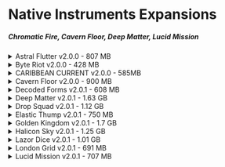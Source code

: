 # Native Instruments Expansions

##### Chromatic Fire, Cavern Floor, Deep Matter, Lucid Mission

<details>

<summary>Astral Flutter v2.0.0 - 807 MB </summary>

[AudioDemo](https://www.native-instruments.com/en/products/komplete/expansions/astral-flutter/)

| Version | Description Text | Components |
| :-----: | :--------------- | :---------: |
| 2.0.0 - 2018-02-19 | 40 MASCHINE and 43 BATTERY Kits with circuit-bent sounds, distorted leads, and noises from modified video game consoles and classic computers. 50 MASSIVE presets for atmospheric sounds and tripped-out melodic chords. Includes also Audio Loops exported from Maschine | Maschine 2.7.2 , Battery 4.1, Massive Synth, Monark, Prism, Reaktor6 |

</details>

<details>

<summary>Byte Riot v2.0.0 - 428 MB </summary>

[AudioDemo](https://www.native-instruments.com/en/products/komplete/expansions/byte-riot/)

| Version | Description Text | Components |
| :-----: | :--------------- | :---------: |
| 2.0.0 - 2018-02-19 | 41 MASCHINE Kits - 51 BATTERY Kits -. 50 MASSIVE presets for atmospheric sounds and tripped-out melodic chords. Includes also Audio Loops exported from Maschine. Customizable presets for MASSIVE and MONARK by top sound designers give you the perfect sounds for your genre.| Maschine 2.7.2 , Battery 4.1, Massive Synth, Monark, Prism, Reaktor6 |

</details>


<details>

<summary>CARIBBEAN CURRENT v2.0.0 - 585MB </summary>

[AudioDemo](https://www.native-instruments.com/en/products/komplete/expansions/caribbean-current/)

| Version | Description Text | Components |
| :-----: | :--------------- | :---------: |
| 2.0.0 - 2018-02-19 | 40 MASCHINE and 47 BATTERY Kits - 40 MASSIVE presets by top sound designers give you the perfect sounds for your genre.. Includes also Audio Loops exported from Maschine. | Maschine 2.7.2 , Battery 4.1, Massive Synth, Monark, Prism, Reaktor6 |

</details>


<details>

<summary>Cavern Floor v2.0.0 - 900 MB </summary>

[AudioDemo](https://www.native-instruments.com/en/products/komplete/expansions/cavern-floor/)

| Version | Description Text | Components |
| :-----: | :--------------- | :---------: |
| 2.0.0 - 2018-02-19 | 45 MASCHINE and 54 BATTERY Kits - Customizable presets for MASSIVE and MONARK by top sound designers give you the perfect sounds for your genre. Includes also Audio Loops exported from Maschine. | Maschine 2.7.2 , Battery 4.1, Massive Synth, Monark, Prism, Reaktor6 |

</details>


<details>

<summary>Decoded Forms v2.0.1 - 608 MB </summary>

[AudioDemo](https://www.native-instruments.com/en/products/komplete/expansions/decoded-forms/)

| Version | Description Text | Components |
| :-----: | :--------------- | :---------: |
| 2.0.1 - 2018-02-19 | 42 deconstructed, dissected, and dismantled Kits for MASCHINE and BATTERY - Exclusive MASSIVE and MONARK presets designed for rich, melodic bass. Includes also Audio Loops exported from Maschine. | Maschine 2.7.2 , Battery 4.1, Massive Synth, Monark, Prism, Reaktor6 |

</details>


<details>

<summary>Deep Matter v2.0.1 - 1.63 GB </summary>

[AudioDemo](https://www.native-instruments.com/en/products/komplete/expansions/deep-matter/)

| Version | Description Text | Components |
| :-----: | :--------------- | :---------: |
| 2.0.1 - 2018-02-19 | 48 MASCHINE Kits and 52 BATTERY Kits with found sound percussion and atmospheric field recordings - Includes 10 MASSIVE and 15 MONARK presets for perfect-sounding bass, chords, and leads. Includes also Audio Loops exported from Maschine. | Maschine 2.7.2 , Battery 4.1, Massive Synth, Monark, Prism, Reaktor6 |

</details>


<details>

<summary>Drop Squad v2.0.1 - 1.12 GB </summary>

[AudioDemo](https://www.native-instruments.com/en/products/komplete/expansions/drop-squad/)

| Version | Description Text | Components |
| :-----: | :--------------- | :---------: |
| 2.0.1 - 2018-02-19 | 45 MASCHINE and 52 BATTERY Kits for expanding your sonic arsenal - Custom MASSIVE presets for maximum impact. Includes also Audio Loops exported from Maschine. | Maschine 2.7.2 , Battery 4.1, Massive Synth, Monark, Prism, Reaktor6 |

</details>


<details>

<summary>Elastic Thump v2.0.1 - 750 MB </summary>

[AudioDemo](https://www.native-instruments.com/en/products/komplete/expansions/elastic-thump/)

| Version | Description Text | Components |
| :-----: | :--------------- | :---------: |
| 2.0.1 - 2018-02-19 | 48 MASCHINE and 52 BATTERY Kits loaded with FX, EQ, and unique patterns - 20 MASSIVE and 20 MONARK presets for deep, smooth bass sounds. | Maschine 2.7.2 , Battery 4.1, Massive Synth, Monark, Prism, Reaktor6 |

</details>


<details>

<summary>Golden Kingdom v2.0.1 - 1.7 GB </summary>

[AudioDemo](https://www.native-instruments.com/en/products/komplete/expansions/golden-kingdom/)

| Version | Description Text | Components |
| :-----: | :--------------- | :---------: |
| 2.0.1 - 2018-02-19 | 52 MASCHINE and 63 BATTERY Kits packed with samples of overdriven drums, processed instruments, and crushing synths - 37 MASSIVE Presets. | Maschine 2.7.2 , Battery 4.1, Massive Synth, Monark, Prism, Reaktor6 |

</details>


<details>

<summary>Halicon Sky v2.0.1 - 1.25 GB </summary>

[AudioDemo](https://www.native-instruments.com/en/products/komplete/expansions/halcyon-sky/)

| Version | Description Text | Components |
| :-----: | :--------------- | :--------: |
| 2.0.1 - 2018-02-19 | 50 MASCHINE and 55 BATTERY Kits brimming with futuristic downbeat sounds - Exclusive instrument and effect presets for REAKTOR PRISM and MASSIVE. | Maschine 2.7.2 , Battery 4.1, Massive Synth, Monark, Prism, Reaktor6 |

</details>


<details>

<summary>Lazor Dice v2.0.1 - 1.01 GB </summary>

[AudioDemo](https://www.native-instruments.com/en/products/komplete/expansions/lazer-dice/)

| Version | Description Text | Components |
| :-----: | :--------------- | :--------: |
| 2.0.1 - 2018-02-19 | 49 MASCHINE and 54 BATTERY Kits for fresh creative spark - Customizable presets for MASSIVE by top sound designers give you the perfect sounds for your genre. | Maschine 2.7.2 , Battery 4.1, Massive Synth, Monark, Prism, Reaktor6 |

</details>


<details>

<summary>London Grid v2.0.1 - 691 MB </summary>
.

- Drum Sample Breakdown: 97 Kicks, 69 Snares, 40 Claps, 18 Cymbals, 85 Hi Hats, 46 Percussion, 24 Shakers, 11 Toms - Installer Size: 660 MB

[AudioDemo](https://www.native-instruments.com/en/products/komplete/expansions/london-grit/)

| Version | Description - UK Underground | Components |
| :-----: | :--------------- | :--------: |
| 2.0.1 - 2018-02-19 | 41 MASCHINE and 48 BATTERY Kits created by top artists from the underground grime scene - Exclusive MONARK and MASSIVE presets designed for deep bass boom. | Maschine 2.7.2 , Battery 4.1, Massive Synth, Monark, Prism, Reaktor6 |
| SAMPLES AND LOOPS | Raw drum hits and one-shots come DAW-ready – plus tempo-based construction loops give you building blocks for inspiration. |  247 Construction Loops, 395 Drum Samples, 201 One Shots |
| DRUM KITS | Kits come pre-assembled for MASCHINE and BATTERY, with color coding for BATTERY and FX-enhanced kits for MASCHINE. |  48 BATTERY Kits, 41 MASCHINE Kits |
| SYNTH PRESETS | Customizable presets for MASSIVE and MONARK by top sound designers give you the perfect sounds for your genre. |  29 MASSIVE Presets, 22 MONARK Presets |
| MASCHINE EXCLUSIVE | MASCHINE owners get editable patterns for building ideas fast. Plus, multi-effects macros that are custom-made for your sounds. | 11 Projects, 198 Patterns, 64 Drum Synth Presets, 18 Sample Instruments |

</details>


<details>

<summary>Lucid Mission v2.0.1 - 707 MB </summary>
.

- Drum Sample Breakdown: 94 Kicks, 57 Snares, 48 Claps, 59 Cymbals, 89 Hi Hats, 69 Percussion, 24 Shakers, 33 Toms, Installer Size: 800 MB

[AudioDemo](https://www.native-instruments.com/en/products/komplete/expansions/lucid-mission/)

| Version | Description - EDM inspired Groove Shaping | Components |
| :-----: | :--------------- | :--------: |
| 2.0.1 - 2018-02-19 | 40 MASCHINE and 50 BATTERY Kits designed for total sound shaping - MASSIVE presets for basses, leads, and more. | Maschine 2.7.2 , Battery 4.1, Massive Synth, Monark, Prism, Reaktor6 |
| SAMPLES AND LOOPS | Raw drum hits and one-shots come DAW-ready – plus tempo-based construction loops give you building blocks for inspiration. |  214 Construction Loops, 416 Drum Samples, 69 One Shots |
| DRUM KITS | Kits come pre-assembled for MASCHINE and BATTERY, with color coding for BATTERY and FX-enhanced kits for MASCHINE. |  50 BATTERY Kits, 40 MASCHINE Kits |
| SYNTH PRESETS | Customizable presets for MASSIVE by top sound designers give you the perfect sounds for your genre. |  55 MASSIVE Presets |
| MASCHINE EXCLUSIVE | MASCHINE owners get editable patterns for building ideas fast. Plus, multi-effects macros that are custom-made for your sounds. | 8 Projects, 120 Patterns, 33 Drum Synth Presets, 4 Sample Instruments |

</details>
